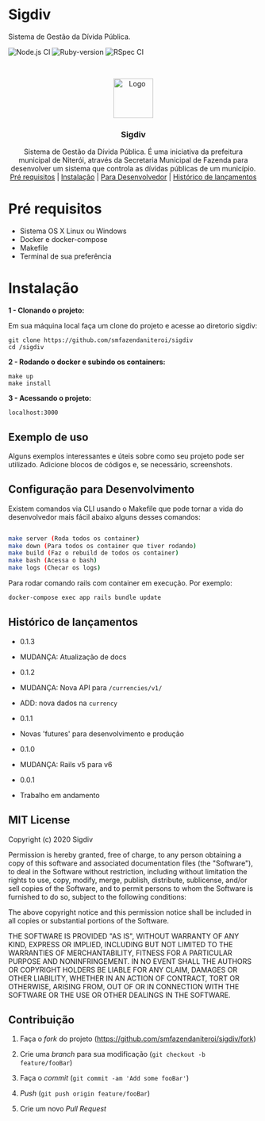 # Sigdiv
Sistema de Gestão da Dívida Pública.
  
![Node.js CI](https://github.com/smfazendaniteroi/sigdiv/workflows/Node.js%20CI/badge.svg)
![Ruby-version](https://github.com/smfazendaniteroi/sigdiv/workflows/Ruby-version/badge.svg)
![RSpec CI](https://github.com/smfazendaniteroi/sigdiv/workflows/RSpec%20CI/badge.svg)


<!-- PROJECT LOGO -->
<br />
<p align="center">
  <a href="https://github.com/othneildrew/Best-README-Template">
    <img src="https://raw.githubusercontent.com/marviorocha/sigdiv/developer/app/assets/images/sigdiv.png" alt="Logo" width="80" height="80">
  </a>

  <h3 align="center">Sigdiv </h3>

  <p align="center">
   Sistema de Gestão da Dívida Pública. É uma iniciativa da prefeitura municipal de Niterói, através da Secretaria Municipal de Fazenda para desenvolver um sistema que controla as dívidas públicas de um município.
    <br />
     <a href="#pré-requisitos">Pré requisitos</a> |
     <a href="#instalação">Instalação</a> |
     <a href="#configuração-para-desenvolvimento">Para Desenvolvedor</a> |
     <a href="#histórico-de-lançamentos">Histórico de lançamentos</a> 
  </p>
</p>



  

  
 
# Pré requisitos

  
- Sistema OS X Linux ou Windows
- Docker e docker-compose
- Makefile
- Terminal de sua preferência
    

# Instalação
 
 
**1 - Clonando o projeto:**

  

Em sua máquina local faça um clone do projeto e acesse ao diretorio sigdiv:

```  
git clone https://github.com/smfazendaniteroi/sigdiv
cd /sigdiv
```

  

**2 - Rodando o docker e subindo os containers:**

```
make up
make install
```

**3 - Acessando o projeto:**

```
localhost:3000
```
## Exemplo de uso


Alguns exemplos interessantes e úteis sobre como seu projeto pode ser utilizado. Adicione blocos de códigos e, se necessário, screenshots.

  
 

 

## Configuração para Desenvolvimento
<a id="ancora3"></a>
  

Existem comandos via CLI usando o Makefile que pode tornar a vida do desenvolvedor mais fácil abaixo alguns desses comandos:
 

  

```sh

make server (Roda todos os container)
make down (Para todos os container que tiver rodando)
make build (Faz o rebuild de todos os container)
make bash (Acessa o bash)
make logs (Checar os logs)


```

Para rodar comando rails com container em execução. Por exemplo:

```sh
docker-compose exec app rails bundle update
```


  

## Histórico de lançamentos
<a id="ancora4"></a>
  

* 0.1.3

* MUDANÇA: Atualização de docs

* 0.1.2

* MUDANÇA: Nova API para `/currencies/v1/`

* ADD: nova dados na  `currency`

* 0.1.1

* Novas 'futures' para desenvolvimento e produção

* 0.1.0

* MUDANÇA: Rails v5 para v6

* 0.0.1

* Trabalho em andamento

  

## MIT License
<a id="ancora5"></a>
  



Copyright (c) 2020 Sigdiv

Permission is hereby granted, free of charge, to any person obtaining a copy
of this software and associated documentation files (the "Software"), to deal
in the Software without restriction, including without limitation the rights
to use, copy, modify, merge, publish, distribute, sublicense, and/or sell
copies of the Software, and to permit persons to whom the Software is
furnished to do so, subject to the following conditions:

The above copyright notice and this permission notice shall be included in all
copies or substantial portions of the Software.

THE SOFTWARE IS PROVIDED "AS IS", WITHOUT WARRANTY OF ANY KIND, EXPRESS OR
IMPLIED, INCLUDING BUT NOT LIMITED TO THE WARRANTIES OF MERCHANTABILITY,
FITNESS FOR A PARTICULAR PURPOSE AND NONINFRINGEMENT. IN NO EVENT SHALL THE
AUTHORS OR COPYRIGHT HOLDERS BE LIABLE FOR ANY CLAIM, DAMAGES OR OTHER
LIABILITY, WHETHER IN AN ACTION OF CONTRACT, TORT OR OTHERWISE, ARISING FROM,
OUT OF OR IN CONNECTION WITH THE SOFTWARE OR THE USE OR OTHER DEALINGS IN THE
SOFTWARE.

  

## Contribuição

  

1. Faça o _fork_ do projeto (<https://github.com/smfazendaniteroi/sigdiv/fork>)

2. Crie uma _branch_ para sua modificação (`git checkout -b feature/fooBar`)

3. Faça o _commit_ (`git commit -am 'Add some fooBar'`)

4.  _Push_ (`git push origin feature/fooBar`)

5. Crie um novo _Pull Request_

  

[npm-image]: https://img.shields.io/npm/v/datadog-metrics.svg?style=flat-square

[npm-url]: https://npmjs.org/package/datadog-metrics

[npm-downloads]: https://img.shields.io/npm/dm/datadog-metrics.svg?style=flat-square

[travis-image]: https://img.shields.io/travis/dbader/node-datadog-metrics/master.svg?style=flat-square

[travis-url]: https://travis-ci.org/dbader/node-datadog-metrics

[wiki]: https://github.com/seunome/seuprojeto/wiki